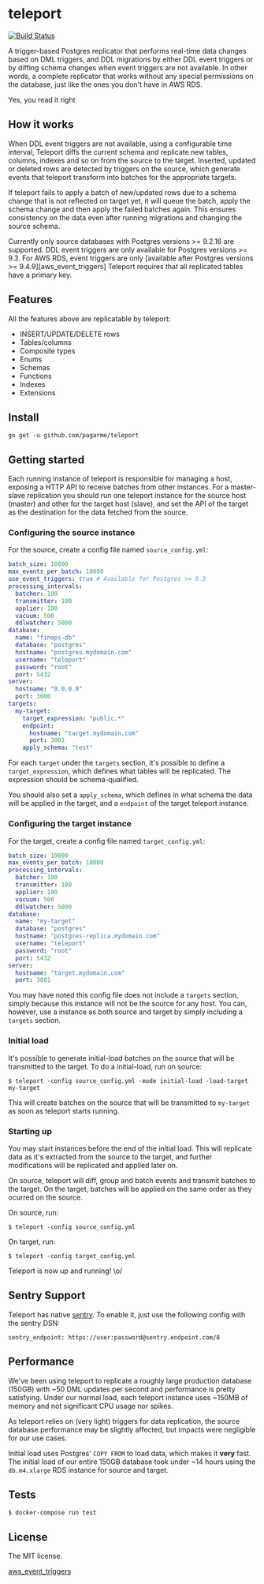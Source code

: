# teleport
[![Build Status](https://travis-ci.org/pagarme/teleport.svg?branch=master)](https://travis-ci.org/pagarme/teleport)

A trigger-based Postgres replicator that performs real-time data changes based
on DML triggers, and DDL migrations by either DDL event triggers or by diffing
schema changes when event triggers are not available. In other words, a
complete replicator that works without any special permissions on the database,
just like the ones you don't have in AWS RDS.

Yes, you read it right

## How it works

When DDL event triggers are not available, using a configurable time interval,
Teleport diffs the current schema and replicate new tables, columns, indexes
and so on from the source to the target. Inserted, updated or deleted rows are
detected by triggers on the source, which generate events that teleport
transform into batches for the appropriate targets.

If teleport fails to apply a batch of new/updated rows due to a schema change
that is not reflected on target yet, it will queue the batch, apply the schema
change and then apply the failed batches again.  This ensures consistency on
the data even after running migrations and changing the source schema.

Currently only source databases with Postgres versions >= 9.2.16 are supported.
DDL event triggers are only available for Postgres versions >= 9.3. For AWS
RDS, event triggers are only [available after Postgres versions >= 9.4.9][aws_event_triggers]
Teleport requires that all replicated tables have a primary key.

## Features

All the features above are replicatable by teleport:

- INSERT/UPDATE/DELETE rows
- Tables/columns
- Composite types
- Enums
- Schemas
- Functions
- Indexes
- Extensions

## Install

```
go get -u github.com/pagarme/teleport
```

## Getting started

Each running instance of teleport is responsible for managing a host, exposing
a HTTP API to receive batches from other instances. For a master-slave
replication you should run one teleport instance for the source host (master)
and other for the target host (slave), and set the API of the target as the
destination for the data fetched from the source.

### Configuring the source instance

For the source, create a config file named `source_config.yml`:

```yml
batch_size: 10000
max_events_per_batch: 10000
use_event_triggers: true # Available for Postgres >= 9.3
processing_intervals:
  batcher: 100
  transmitter: 100
  applier: 100
  vacuum: 500
  ddlwatcher: 5000
database:
  name: "finops-db"
  database: "postgres"
  hostname: "postgres.mydomain.com"
  username: "teleport"
  password: "root"
  port: 5432
server:
  hostname: "0.0.0.0"
  port: 3000
targets:
  my-target:
    target_expression: "public.*"
    endpoint:
      hostname: "target.mydomain.com"
      port: 3001
    apply_schema: "test"
```

For each `target` under the `targets` section, it's possible to define a
`target_expression`, which defines what tables will be replicated. The
expression should be schema-qualified.

You should also set a `apply_schema`, which defines in what schema the data
will be applied in the target, and a `endpoint` of the target teleport
instance.

### Configuring the target instance

For the target, create a config file named `target_config.yml`:

```yml
batch_size: 10000
max_events_per_batch: 10000
processing_intervals:
  batcher: 100
  transmitter: 100
  applier: 100
  vacuum: 500
  ddlwatcher: 5000
database:
  name: "my-target"
  database: "postgres"
  hostname: "postgres-replica.mydomain.com"
  username: "teleport"
  password: "root"
  port: 5432
server:
  hostname: "target.mydomain.com"
  port: 3001
```

You may have noted this config file does not include a `targets` section,
simply because this instance will not be the source for any host. You can,
however, use a instance as both source and target by simply including a
`targets` section.

### Initial load

It's possible to generate initial-load batches on the source that will be
transmitted to the target. To do a initial-load, run on source:

```
$ teleport -config source_config.yml -mode initial-load -load-target my-target
```

This will create batches on the source that will be transmitted to `my-target`
as soon as teleport starts running.

### Starting up

You may start instances before the end of the initial load.  This will
replicate data as it's extracted from the source to the target, and further
modifications will be replicated and applied later on.

On source, teleport will diff, group and batch events and transmit batches to
the target. On the target, batches will be applied on the same order as they
ocurred on the source.

On source, run:

```
$ teleport -config source_config.yml
```

On target, run:

```
$ teleport -config target_config.yml
```

Teleport is now up and running! \o/

## Sentry Support
Teleport has native [sentry](https://getsentry.com). To enable it, just use the following config with the sentry DSN:

```
sentry_endpoint: https://user:password@sentry.endpoint.com/8
```

## Performance

We've been using teleport to replicate a roughly large production database
(150GB) with ~50 DML updates per second and performance is pretty satisfying.
Under our normal load, each teleport instance uses ~150MB of memory and not
significant CPU usage nor spikes.

As teleport relies on (very light) triggers for data replication, the source
database performance may be slightly affected, but impacts were negligible for
our use cases.

Initial load uses Postgres' `COPY FROM` to load data, which makes it __very__
fast. The initial load of our entire 150GB database took under ~14 hours using
the `db.m4.xlarge` RDS instance for source and target.

## Tests

```
$ docker-compose run test
```

## License

The MIT license.

[aws_event_triggers](http://docs.aws.amazon.com/AmazonRDS/latest/UserGuide/CHAP_PostgreSQL.html#PostgreSQL.Concepts.General.FeatureSupport.EventTriggers)
